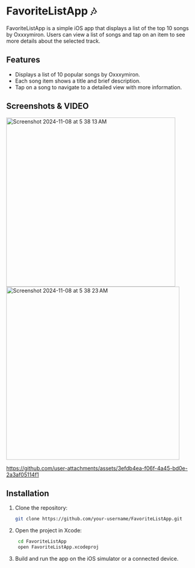 # FavoriteListApp 🎶

FavoriteListApp is a simple iOS app that displays a list of the top 10 songs by Oxxxymiron. Users can view a list of songs and tap on an item to see more details about the selected track.

## Features
- Displays a list of 10 popular songs by Oxxxymiron.
- Each song item shows a title and brief description.
- Tap on a song to navigate to a detailed view with more information.

## Screenshots & VIDEO
<img width="449" alt="Screenshot 2024-11-08 at 5 38 13 AM" src="https://github.com/user-attachments/assets/fcee37b7-c811-47c3-84d2-a1fffb8c6ee7">
<img width="460" alt="Screenshot 2024-11-08 at 5 38 23 AM" src="https://github.com/user-attachments/assets/56ecd701-7fe8-4ca0-8c83-7f79706ad37c">

https://github.com/user-attachments/assets/3efdb4ea-f06f-4a45-bd0e-2a3af05114f1



## Installation
1. Clone the repository:
   ```bash
   git clone https://github.com/your-username/FavoriteListApp.git
2. Open the project in Xcode:
   ```bash
    cd FavoriteListApp
    open FavoriteListApp.xcodeproj
3. Build and run the app on the iOS simulator or a connected device.
